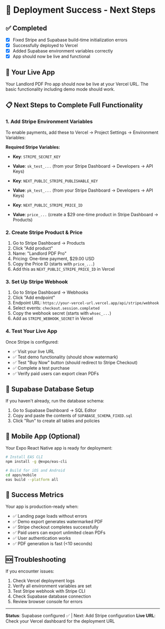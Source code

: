 # 🎉 Deployment Success - Next Steps

## ✅ Completed
- [x] Fixed Stripe and Supabase build-time initialization errors
- [x] Successfully deployed to Vercel
- [x] Added Supabase environment variables correctly
- [x] App should now be live and functional

## 🚀 Your Live App
Your Landlord PDF Pro app should now be live at your Vercel URL. The basic functionality including demo mode should work.

## 📋 Next Steps to Complete Full Functionality

### 1. Add Stripe Environment Variables
To enable payments, add these to Vercel → Project Settings → Environment Variables:

**Required Stripe Variables:**
- **Key**: `STRIPE_SECRET_KEY`
- **Value**: `sk_test_...` (from your Stripe Dashboard → Developers → API Keys)

- **Key**: `NEXT_PUBLIC_STRIPE_PUBLISHABLE_KEY` 
- **Value**: `pk_test_...` (from your Stripe Dashboard → Developers → API Keys)

- **Key**: `NEXT_PUBLIC_STRIPE_PRICE_ID`
- **Value**: `price_...` (create a $29 one-time product in Stripe Dashboard → Products)

### 2. Create Stripe Product & Price
1. Go to Stripe Dashboard → Products
2. Click "Add product"
3. Name: "Landlord PDF Pro"
4. Pricing: One-time payment, $29.00 USD
5. Copy the Price ID (starts with `price_...`)
6. Add this as `NEXT_PUBLIC_STRIPE_PRICE_ID` in Vercel

### 3. Set Up Stripe Webhook
1. Go to Stripe Dashboard → Webhooks
2. Click "Add endpoint"
3. Endpoint URL: `https://your-vercel-url.vercel.app/api/stripe/webhook`
4. Select events: `checkout.session.completed`
5. Copy the webhook secret (starts with `whsec_...`)
6. Add as `STRIPE_WEBHOOK_SECRET` in Vercel

### 4. Test Your Live App
Once Stripe is configured:
- ✅ Visit your live URL
- ✅ Test demo functionality (should show watermark)
- ✅ Test "Buy Now" button (should redirect to Stripe Checkout)
- ✅ Complete a test purchase
- ✅ Verify paid users can export clean PDFs

## 🔧 Supabase Database Setup
If you haven't already, run the database schema:
1. Go to Supabase Dashboard → SQL Editor
2. Copy and paste the contents of `SUPABASE_SCHEMA_FIXED.sql`
3. Click "Run" to create all tables and policies

## 📱 Mobile App (Optional)
Your Expo React Native app is ready for deployment:
```bash
# Install EAS CLI
npm install -g @expo/eas-cli

# Build for iOS and Android
cd apps/mobile
eas build --platform all
```

## 🎯 Success Metrics
Your app is production-ready when:
- ✅ Landing page loads without errors
- ✅ Demo export generates watermarked PDF
- ✅ Stripe checkout completes successfully
- ✅ Paid users can export unlimited clean PDFs
- ✅ User authentication works
- ✅ PDF generation is fast (<10 seconds)

## 🆘 Troubleshooting
If you encounter issues:
1. Check Vercel deployment logs
2. Verify all environment variables are set
3. Test Stripe webhook with Stripe CLI
4. Check Supabase database connection
5. Review browser console for errors

---

**Status**: Supabase configured ✅ | Next: Add Stripe configuration
**Live URL**: Check your Vercel dashboard for the deployment URL
